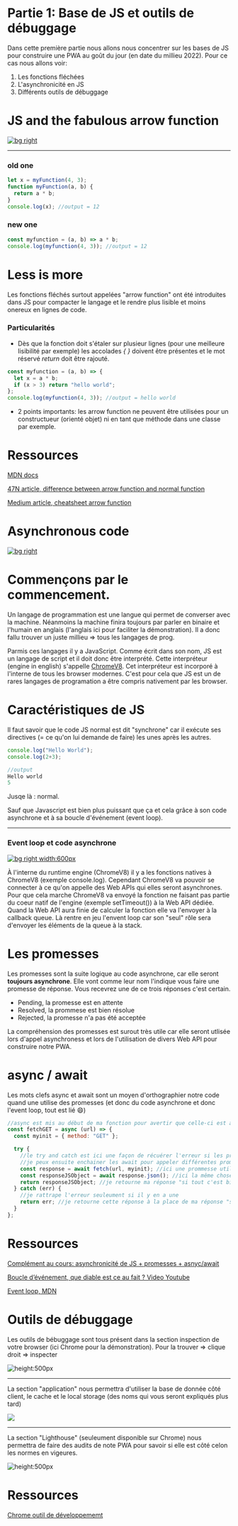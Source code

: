 # Partie 1: Base de JS et outils de débuggage

Dans cette première partie nous allons nous concentrer sur les bases de JS pour construire une PWA au goût du jour (en date du millieu 2022). Pour ce cas nous allons voir:

1. Les fonctions fléchées
2. L'asynchronicité en JS
3. Différents outils de débuggage

# JS and the fabulous arrow function

[![bg right](./images/arrowFunction.png)](https://www.north-47.com/knowledge-base/https-www-north-47-com-knowledge-base-difference-between-normal-and-arrow-functions/)

---

### old one

```js
let x = myFunction(4, 3);
function myFunction(a, b) {
  return a * b;
}
console.log(x); //output = 12
```

### new one

```js
const myfunction = (a, b) => a * b;
console.log(myfunction(4, 3)); //output = 12
```

# Less is more

Les fonctions fléchés surtout appelées "arrow function" ont été introduites dans JS pour compacter le langage et le rendre plus lisible et moins onereux en lignes de code.

### Particularités

- Dès que la fonction doit s'étaler sur plusieur lignes (pour une meilleure lisibilité par exemple) les accolades _{ }_ doivent être présentes et le mot réservé _return_ doit être rajouté.

```js
const myfunction = (a, b) => {
  let x = a * b;
  if (x > 3) return "hello world";
};
console.log(myfunction(4, 3)); //output = hello world
```

- 2 points importants: les arrow function ne peuvent être utilisées pour un constructueur (orienté objet) ni en tant que méthode dans une classe par exemple.

# Ressources

[MDN docs](https://developer.mozilla.org/en-US/docs/Web/JavaScript/Reference/Functions/Arrow_functions)

[47N article, difference between arrow function and normal function](https://medium.com/dailyjs/es6-arrow-functions-cheatsheet-3d42cfe17d72)

[Medium article, cheatsheet arrow function](https://medium.com/dailyjs/es6-arrow-functions-cheatsheet-3d42cfe17d72)

# Asynchronous code

[![bg right](./images/eventLoop.webp)](https://geekflare.com/javascript-event-loops/)

# Commençons par le commencement.

Un langage de programmation est une langue qui permet de converser avec la machine. Néanmoins la machine finira toujours par parler en binaire et l'humain en anglais (l'anglais ici pour faciliter la démonstration). Il a donc fallu trouver un juste millieu => tous les langages de prog.

Parmis ces langages il y a JavaScript. Comme écrit dans son nom, JS est un langage de script et il doit donc être interprété. Cette interpréteur (engine in english) s'appelle [ChromeV8](https://www.cloudflare.com/fr-fr/learning/serverless/glossary/what-is-chrome-v8/). Cet interpréteur est incorporé à l'interne de tous les browser modernes. C'est pour cela que JS est un de rares langages de programation a être compris nativement par les browser.

# Caractéristiques de JS

Il faut savoir que le code JS normal est dit "synchrone" car il exécute ses directives (= ce qu'on lui demande de faire) les unes après les autres.

```js
console.log("Hello World");
console.log(2+3);

//output
Hello world
5
```

Jusqe là : normal.

Sauf que Javascript est bien plus puissant que ça et cela grâce à son code asynchrone et à sa boucle d'événement (event loop).

---

<!--backgroundColor: #ebebeb-->

### Event loop et code asynchrone

[![bg right width:600px](./images/schemaEventLoop.jpg)](https://levelup.gitconnected.com/javascript-and-asynchronous-magic-bee537edc2da)

À l'interne du runtime engine (ChromeV8) il y a les fonctions natives à ChromeV8 (exemple console.log). Cependant ChromeV8 va pouvoir se connecter à ce qu'on appelle des Web APIs qui elles seront asynchrones. Pour que cela marche ChromeV8 va envoyé la fonction ne faisant pas partie du coeur natif de l'engine (exemple setTimeout()) à la Web API dédiée. Quand la Web API aura finie de calculer la fonction elle va l'envoyer à la callback queue. Là rentre en jeu l'envent loop car son "seul" rôle sera d'envoyer les éléments de la queue à la stack.

# Les promesses

<!--backgroundColor: white-->

Les promesses sont la suite logique au code asynchrone, car elle seront **toujours asynchrone**. Elle vont comme leur nom l'indique vous faire une promesse de réponse. Vous recevrez une de ce trois réponses c'est certain.

- Pending, la promesse est en attente
- Resolved, la prommese est bien résolue
- Rejected, la promesse n'a pas été acceptée

La compréhension des promesses est surout très utile car elle seront utlisée lors d'appel asynchroness et lors de l'utilisation de divers Web API pour construire notre PWA.

# async / await

Les mots clefs async et await sont un moyen d'orthographier notre code quand une utilise des promesses (et donc du code asynchrone et donc l'event loop, tout est lié :smile:)

```js
//async est mis au début de ma fonction pour avertir que celle-ci est asynchrone
const fetchGET = async (url) => {
  const myinit = { method: "GET" };

  try {
    //le try and catch est ici une façon de récuérer l'erreur si les promesses ont une erreur
    //je peux ensuite enchainer les await pour appeler différentes promesses
    const response = await fetch(url, myinit); //ici une prommesse utilisant la WEB API fetch
    const responseJSObject = await response.json(); //ici la même chose mais avec la WEBP API json
    return responseJSObject; //je retourne ma réponse "si tout c'est bien passé"
  } catch (err) {
    //je rattrape l'erreur seuleument si il y en a une
    return err; //je retourne cette réponse à la place de ma réponse "si tout c'est bien passé"
  }
};
```

# Ressources

[Complément au cours: asynchronicité de JS + promesses + asnyc/await ](https://mediacomem.github.io/comem-archioweb/2021-2022/subjects/js-promises/?home=MediaComem%2Fcomem-archioweb%23readme#1)

[Boucle d’événement, que diable est ce au fait ? Video Youtube](https://www.youtube.com/watch?v=8aGhZQkoFbQ)

[Event loop, MDN](https://developer.mozilla.org/en-US/docs/Web/JavaScript/EventLoop)

# Outils de débuggage

Les outils de bébuggage sont tous présent dans la section inspection de votre browser (ici Chrome pour la démonstration). Pour la trouver => clique droit => inspecter

![height:500px](./images/devtools1.JPG)

---

La section "application" nous permettra d'utiliser la base de donnée côté client, le cache et le local storage (des noms qui vous seront expliqués plus tard)

![](./images/devtools2.JPG)

---

La section "Lighthouse" (seuleument disponible sur Chrome) nous permettra de faire des audits de note PWA pour savoir si elle est côté celon les normes en vigeures.

![height:500px](./images/devtools3.JPG)

# Ressources

[Chrome outil de développememt](https://developer.chrome.com/docs/devtools/)
